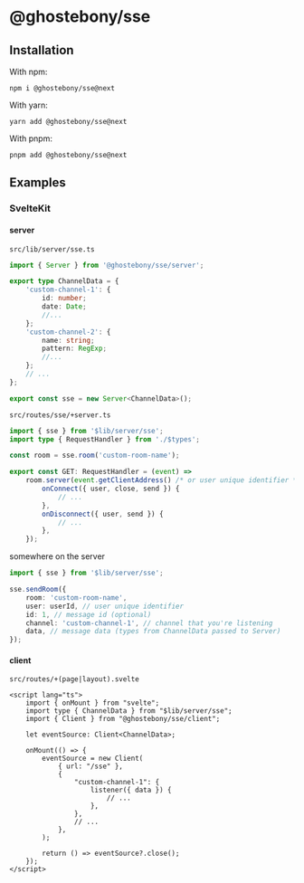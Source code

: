 # @ghostebony/sse

## Installation

With npm:

```
npm i @ghostebony/sse@next
```

With yarn:

```
yarn add @ghostebony/sse@next
```

With pnpm:

```
pnpm add @ghostebony/sse@next
```

## Examples

### SvelteKit

#### server

`src/lib/server/sse.ts`

```ts
import { Server } from '@ghostebony/sse/server';

export type ChannelData = {
	'custom-channel-1': {
		id: number;
		date: Date;
		//...
	};
	'custom-channel-2': {
		name: string;
		pattern: RegExp;
		//...
	};
	// ...
};

export const sse = new Server<ChannelData>();
```

`src/routes/sse/+server.ts`

```ts
import { sse } from '$lib/server/sse';
import type { RequestHandler } from './$types';

const room = sse.room('custom-room-name');

export const GET: RequestHandler = (event) =>
	room.server(event.getClientAddress() /* or user unique identifier */, {
		onConnect({ user, close, send }) {
			// ...
		},
		onDisconnect({ user, send }) {
			// ...
		},
	});
```

somewhere on the server

```ts
import { sse } from '$lib/server/sse';

sse.sendRoom({
	room: 'custom-room-name',
	user: userId, // user unique identifier
	id: 1, // message id (optional)
	channel: 'custom-channel-1', // channel that you're listening
	data, // message data (types from ChannelData passed to Server)
});
```

#### client

`src/routes/+(page|layout).svelte`

```svelte
<script lang="ts">
    import { onMount } from "svelte";
    import type { ChannelData } from "$lib/server/sse";
    import { Client } from "@ghostebony/sse/client";

    let eventSource: Client<ChannelData>;

    onMount(() => {
        eventSource = new Client(
            { url: "/sse" },
            {
                "custom-channel-1": {
                    listener({ data }) {
						// ...
                    },
                },
                // ...
            },
        );

        return () => eventSource?.close();
    });
</script>
```
